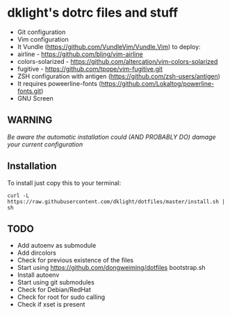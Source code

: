 dklight's dotrc files and stuff
===============================

 * Git configuration
 * Vim configuration
  * It Vundle (https://github.com/VundleVim/Vundle.Vim) to deploy:
   * airline - https://github.com/bling/vim-airline
   * colors-solarized - https://github.com/altercation/vim-colors-solarized
   * fugitive - https://github.com/tpope/vim-fugitive.git
 * ZSH configuration with antigen (https://github.com/zsh-users/antigen)
  * It requires poweerline-fonts (https://github.com/Lokaltog/powerline-fonts.git)
 * GNU Screen

WARNING
-------
*Be aware the automatic installation could (AND PROBABLY DO) damage your current configuration*

Installation
------------

To install just copy this to your terminal:

    curl -L https://raw.githubusercontent.com/dklight/dotfiles/master/install.sh | sh

TODO
----
 * Add autoenv as submodule
 * Add dircolors
 * Check for previous existence of the files
 * Start using https://github.com/dongweiming/dotfiles bootstrap.sh
 * Install autoenv
 * Start using git submodules
 * Check for Debian/RedHat
 * Check for root for sudo calling
 * Check if xset is present
